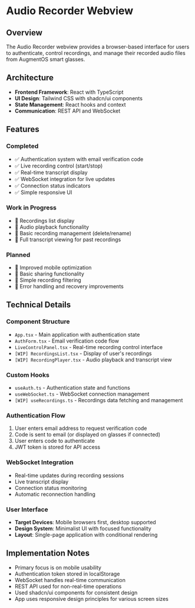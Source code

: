 # Audio Recorder Webview

## Overview

The Audio Recorder webview provides a browser-based interface for users to authenticate, control recordings, and manage their recorded audio files from AugmentOS smart glasses.

## Architecture

- **Frontend Framework**: React with TypeScript
- **UI Design**: Tailwind CSS with shadcn/ui components
- **State Management**: React hooks and context
- **Communication**: REST API and WebSocket

## Features

### Completed

- ✅ Authentication system with email verification code
- ✅ Live recording control (start/stop)
- ✅ Real-time transcript display
- ✅ WebSocket integration for live updates
- ✅ Connection status indicators
- ✅ Simple responsive UI

### Work in Progress

- 🔄 Recordings list display
- 🔄 Audio playback functionality
- 🔄 Basic recording management (delete/rename)
- 🔄 Full transcript viewing for past recordings

### Planned

- 📝 Improved mobile optimization
- 📝 Basic sharing functionality
- 📝 Simple recording filtering
- 📝 Error handling and recovery improvements

## Technical Details

### Component Structure

- `App.tsx` - Main application with authentication state
- `AuthForm.tsx` - Email verification code flow
- `LiveControlPanel.tsx` - Real-time recording control interface
- `[WIP] RecordingsList.tsx` - Display of user's recordings
- `[WIP] RecordingPlayer.tsx` - Audio playback and transcript view

### Custom Hooks

- `useAuth.ts` - Authentication state and functions
- `useWebSocket.ts` - WebSocket connection management
- `[WIP] useRecordings.ts` - Recordings data fetching and management

### Authentication Flow

1. User enters email address to request verification code
2. Code is sent to email (or displayed on glasses if connected)
3. User enters code to authenticate
4. JWT token is stored for API access

### WebSocket Integration

- Real-time updates during recording sessions
- Live transcript display
- Connection status monitoring
- Automatic reconnection handling

### User Interface

- **Target Devices**: Mobile browsers first, desktop supported
- **Design System**: Minimalist UI with focused functionality
- **Layout**: Single-page application with conditional rendering

## Implementation Notes

- Primary focus is on mobile usability
- Authentication token stored in localStorage
- WebSocket handles real-time communication
- REST API used for non-real-time operations
- Used shadcn/ui components for consistent design
- App uses responsive design principles for various screen sizes